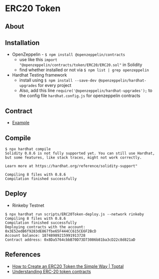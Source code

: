 # ERC20 Token

## About

## Installation
* OpenZeppelin - `$ npm install @openzeppelin/contracts`
	- use like this `import "@openzeppelin/contracts/token/ERC20/ERC20.sol"` in Solidity
	- find whether installed or not via `$ npm list | grep openzeppelin`
* Hardhat Testing framework
	- install using `$ npm install --save-dev @openzeppelin/hardhat-upgrades` for every project
	- Also, add this line `require('@openzeppelin/hardhat-upgrades');` to the config file `hardhat.config.js` for openzeppelin contracts

## Contract
* [Example](./contracts/ERC20Token.sol)

## Compile
```console
$ npx hardhat compile
Solidity 0.8.6 is not fully supported yet. You can still use Hardhat, but some features, like stack traces, might not work correctly.

Learn more at https://hardhat.org/reference/solidity-support"

Compiling 8 files with 0.8.6
Compilation finished successfully
```

## Deploy
* Rinkeby Testnet
```console
$ npx hardhat run scripts/ERC20Token-deploy.js --network rinkeby
Compiling 8 files with 0.8.6
Compilation finished successfully
Deploying contracts with the account: 0x3E52edB6f9283dE867fbe65F444CC615CE6F2BcD
Account balance: 18748989215991913728
Contract address: 0x8Da5764cbbB70D73D73086b81ba3cD22c8d821aD
```

## References
* [How to Create an ERC20 Token the Simple Way | Toptal](https://www.toptal.com/ethereum/create-erc20-token-tutorial)
* [Understanding ERC-20 token contracts](https://www.wealdtech.com/articles/understanding-erc20-token-contracts/)